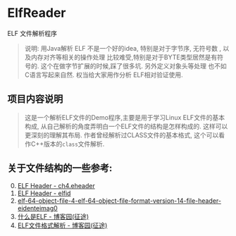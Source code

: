 # ElfReader
ELF 文件解析程序

> 说明: 用Java解析 ELF 不是一个好的idea, 特别是对于字节序, 无符号数 , 以及内存对齐等相关的操作处理
> 比较难受,特别是对于BYTE类型居然是有符号的. 这个在做字节扩展的时候,踩了很多坑. 另外定义对象头等处理
> 也不如C语言写起来自然. 权当给大家用作分析 ELF相对验证使用. 

## 项目内容说明

> 这是一个解析ELF文件的Demo程序,主要是用于学习Linux ELF文件的基本构成, 
> 从自己解析的角度弄明白一个ELF文件的结构是怎样构成的. 这样可以更深刻的理解其布局.
> 作者曾经解析过CLASS文件的基本格式, 这个可以看作C++版本的`class`文件解析.


## 关于文件结构的一些参考:

0. [ELF Header - ch4.eheader](https://refspecs.linuxfoundation.org/elf/gabi4+/ch4.eheader.html)
1. [ELF Header - elfid](https://refspecs.linuxfoundation.org/elf/gabi4+/ch4.eheader.html#elfid)
2. [elf-64-object-file-4-elf-64-object-file-format-version-14-file-header-eidenteimag0](https://documents.pub/document/elf-64-object-file-4-elf-64-object-file-format-version-14-file-header-eidenteimag0.html)
3. [什么是ELF - 博客园(征途)](https://www.cnblogs.com/lwyeric/p/13582022.html)
4. [ELF文件格式解析 - 博客园(征途)](https://www.cnblogs.com/lwyeric/p/13582112.html#elf_header)